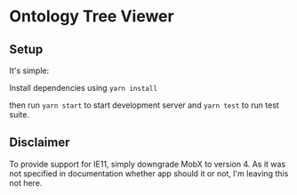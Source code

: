 # Ontology Tree Viewer

## Setup

It's simple:

Install dependencies using `yarn install`

then run `yarn start` to start development server and `yarn test` to run test suite.

## Disclaimer

To provide support for IE11, simply downgrade MobX to version 4.
As it was not specified in documentation
whether app should it or not, I'm leaving this not here.
